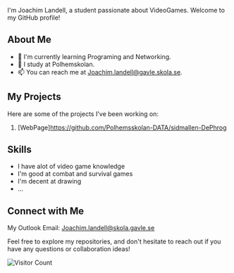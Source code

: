 I'm Joachim Landell, a student passionate about VideoGames. Welcome to my GitHub profile!

## About Me

- 🌱 I'm currently learning Programing and Networking.
- 💼 I study at Polhemskolan.
- 📫 You can reach me at Joachim.landell@gavle.skola.se.

## My Projects

Here are some of the projects I've been working on:

1. [WebPage]https://github.com/Polhemsskolan-DATA/sidmallen-DePhrog


## Skills

- I have alot of video game knowledge
- I'm good at combat and survival games
- I'm decent at drawing
- ...

## Connect with Me
My Outlook Email: Joachim.landell@skola.gavle.se

Feel free to explore my repositories, and don't hesitate to reach out if you have any questions or collaboration ideas!

![Visitor Count](https://visitor-badge.laobi.icu/badge?page_id=your-username.your-username)

